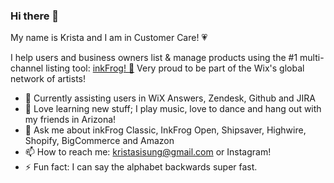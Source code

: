 ### Hi there 👋

My name is Krista and I am in Customer Care! &#128151;<br> 

I help users and business owners list & manage products using the #1 multi-channel listing tool: <a href="https://www.inkfrog.com">inkFrog! &#128056;</a> Very proud to be part of the Wix's global network of artists!

- 🔭 Currently assisting users in WiX Answers, Zendesk, Github and JIRA
- 🌱 Love learning new stuff; I play music, love to dance and hang out with my friends in Arizona!
- 💬 Ask me about inkFrog Classic, InkFrog Open, Shipsaver, Highwire, Shopify, BigCommerce and Amazon
- 📫 How to reach me: kristasisung@gmail.com or Instagram!  
- ⚡ Fun fact: I can say the alphabet backwards super fast.   

<!--
**Ksisung/ksisung** is a ✨ _special_ ✨ repository because its `README.md` (this file) appears on your GitHub profile.
 
-->
